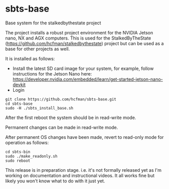 # sbts-base

Base system for the stalkedbythestate project

The project installs a robust project environment for the NVIDIA Jetson nano, NX and AGX computers. This is used for the StalkedByTheState (https://github.com/hcfman/stalkedbythestate) project but can be used as a base for other projects as well.

It is installed as follows:

* Install the latest SD card image for your system, for example, follow instructions for the Jetson Nano here: https://developer.nvidia.com/embedded/learn/get-started-jetson-nano-devkit
* Login

```
git clone https://github.com/hcfman/sbts-base.git
cd sbts-base
sudo -H ./sbts_install_base.sh
```

After the first reboot the system should be in read-write mode.

Permanent changes can be made in read-write mode.

After permanent OS changes have been made, revert to read-only mode for operation as follows:

```
cd sbts-bin
sudo ./make_readonly.sh
sudo reboot
```

This release is in preparation stage. i.e. it's not formally released yet as I'm working on documentation and instructional videos. It all works fine but likely you won't know what to do with it just yet.
